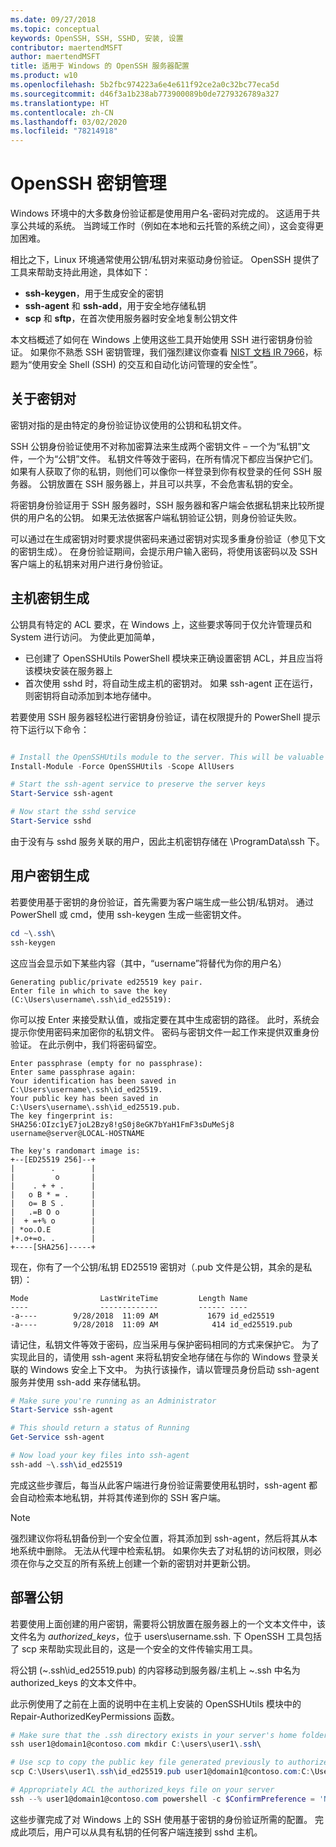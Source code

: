 ```yaml
---
ms.date: 09/27/2018
ms.topic: conceptual
keywords: OpenSSH, SSH, SSHD, 安装, 设置
contributor: maertendMSFT
author: maertendMSFT
title: 适用于 Windows 的 OpenSSH 服务器配置
ms.product: w10
ms.openlocfilehash: 5b2fbc974223a6e4e611f92ce2a0c32bc77eca5d
ms.sourcegitcommit: d46f3a1b238ab773900089b0de7279326789a327
ms.translationtype: HT
ms.contentlocale: zh-CN
ms.lasthandoff: 03/02/2020
ms.locfileid: "78214918"
---
```

# <a name="openssh-key-management"></a>OpenSSH 密钥管理

Windows 环境中的大多数身份验证都是使用用户名-密码对完成的。
这适用于共享公共域的系统。 当跨域工作时（例如在本地和云托管的系统之间），这会变得更加困难。

相比之下，Linux 环境通常使用公钥/私钥对来驱动身份验证。
OpenSSH 提供了工具来帮助支持此用途，具体如下：

* __ssh-keygen__，用于生成安全的密钥
* __ssh-agent__ 和 __ssh-add__，用于安全地存储私钥
* __scp__ 和 __sftp__，在首次使用服务器时安全地复制公钥文件

本文档概述了如何在 Windows 上使用这些工具开始使用 SSH 进行密钥身份验证。 如果你不熟悉 SSH 密钥管理，我们强烈建议你查看 [NIST 文档 IR 7966](http://nvlpubs.nist.gov/nistpubs/ir/2015/NIST.IR.7966.pdf)，标题为“使用安全 Shell (SSH) 的交互和自动化访问管理的安全性”。

## <a name="about-key-pairs"></a>关于密钥对

密钥对指的是由特定的身份验证协议使用的公钥和私钥文件。 

SSH 公钥身份验证使用不对称加密算法来生成两个密钥文件 – 一个为“私钥”文件，一个为“公钥”文件。 私钥文件等效于密码，在所有情况下都应当保护它们。 如果有人获取了你的私钥，则他们可以像你一样登录到你有权登录的任何 SSH 服务器。 公钥放置在 SSH 服务器上，并且可以共享，不会危害私钥的安全。

将密钥身份验证用于 SSH 服务器时，SSH 服务器和客户端会依据私钥来比较所提供的用户名的公钥。 如果无法依据客户端私钥验证公钥，则身份验证失败。 

可以通过在生成密钥对时要求提供密码来通过密钥对实现多重身份验证（参见下文的密钥生成）。 在身份验证期间，会提示用户输入密码，将使用该密码以及 SSH 客户端上的私钥来对用户进行身份验证。 

## <a name="host-key-generation"></a>主机密钥生成

公钥具有特定的 ACL 要求，在 Windows 上，这些要求等同于仅允许管理员和 System 进行访问。 为使此更加简单， 

* 已创建了 OpenSSHUtils PowerShell 模块来正确设置密钥 ACL，并且应当将该模块安装在服务器上
* 首次使用 sshd 时，将自动生成主机的密钥对。 如果 ssh-agent 正在运行，则密钥将自动添加到本地存储中。 

若要使用 SSH 服务器轻松进行密钥身份验证，请在权限提升的 PowerShell 提示符下运行以下命令：

```powershell

# Install the OpenSSHUtils module to the server. This will be valuable when deploying user keys.
Install-Module -Force OpenSSHUtils -Scope AllUsers

# Start the ssh-agent service to preserve the server keys
Start-Service ssh-agent

# Now start the sshd service
Start-Service sshd
```

由于没有与 sshd 服务关联的用户，因此主机密钥存储在 \ProgramData\ssh 下。


## <a name="user-key-generation"></a>用户密钥生成

若要使用基于密钥的身份验证，首先需要为客户端生成一些公钥/私钥对。 通过 PowerShell 或 cmd，使用 ssh-keygen 生成一些密钥文件。

```powershell
cd ~\.ssh\
ssh-keygen
```

这应当会显示如下某些内容（其中，“username”将替代为你的用户名）

```
Generating public/private ed25519 key pair.
Enter file in which to save the key (C:\Users\username\.ssh\id_ed25519):
```

你可以按 Enter 来接受默认值，或指定要在其中生成密钥的路径。 此时，系统会提示你使用密码来加密你的私钥文件。
密码与密钥文件一起工作来提供双重身份验证。 在此示例中，我们将密码留空。 

```
Enter passphrase (empty for no passphrase): 
Enter same passphrase again: 
Your identification has been saved in C:\Users\username\.ssh\id_ed25519.
Your public key has been saved in C:\Users\username\.ssh\id_ed25519.pub.
The key fingerprint is: 
SHA256:OIzc1yE7joL2Bzy8!gS0j8eGK7bYaH1FmF3sDuMeSj8 username@server@LOCAL-HOSTNAME

The key's randomart image is:
+--[ED25519 256]--+
|        .        |
|         o       |
|    . + + .      |
|   o B * = .     |
|   o= B S .      |
|   .=B O o       |
|  + =+% o        |
| *oo.O.E         |
|+.o+=o. .        |
+----[SHA256]-----+
```

现在，你有了一个公钥/私钥 ED25519 密钥对（.pub 文件是公钥，其余的是私钥）：

```
Mode                LastWriteTime         Length Name
----                -------------         ------ ----
-a----        9/28/2018  11:09 AM           1679 id_ed25519
-a----        9/28/2018  11:09 AM            414 id_ed25519.pub
```

请记住，私钥文件等效于密码，应当采用与保护密码相同的方式来保护它。
为了实现此目的，请使用 ssh-agent 来将私钥安全地存储在与你的 Windows 登录关联的 Windows 安全上下文中。 为执行该操作，请以管理员身份启动 ssh-agent 服务并使用 ssh-add 来存储私钥。 

```powershell
# Make sure you're running as an Administrator
Start-Service ssh-agent

# This should return a status of Running
Get-Service ssh-agent

# Now load your key files into ssh-agent
ssh-add ~\.ssh\id_ed25519

```

完成这些步骤后，每当从此客户端进行身份验证需要使用私钥时，ssh-agent 都会自动检索本地私钥，并将其传递到你的 SSH 客户端。

> [!NOTE]
> 强烈建议你将私钥备份到一个安全位置，将其添加到 ssh-agent，然后将其从本地系统中删除。 
> 无法从代理中检索私钥。
> 如果你失去了对私钥的访问权限，则必须在你与之交互的所有系统上创建一个新的密钥对并更新公钥。

## <a name="deploying-the-public-key"></a>部署公钥

若要使用上面创建的用户密钥，需要将公钥放置在服务器上的一个文本文件中，该文件名为 *authorized_keys*，位于 users\username\.ssh\. 下 OpenSSH 工具包括了 scp 来帮助实现此目的，这是一个安全的文件传输实用工具。

将公钥 (~\.ssh\id_ed25519.pub) 的内容移动到服务器/主机上 ~\.ssh 中名为 authorized_keys 的文本文件中。

此示例使用了之前在上面的说明中在主机上安装的 OpenSSHUtils 模块中的 Repair-AuthorizedKeyPermissions 函数。

```powershell
# Make sure that the .ssh directory exists in your server's home folder
ssh user1@domain1@contoso.com mkdir C:\users\user1\.ssh\

# Use scp to copy the public key file generated previously to authorized_keys on your server
scp C:\Users\user1\.ssh\id_ed25519.pub user1@domain1@contoso.com:C:\Users\user1\.ssh\authorized_keys

# Appropriately ACL the authorized_keys file on your server  
ssh --% user1@domain1@contoso.com powershell -c $ConfirmPreference = 'None'; Repair-AuthorizedKeyPermission C:\Users\user1\.ssh\authorized_keys
```

这些步骤完成了对 Windows 上的 SSH 使用基于密钥的身份验证所需的配置。
完成此项后，用户可以从具有私钥的任何客户端连接到 sshd 主机。

